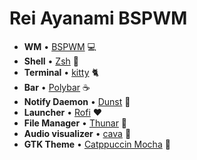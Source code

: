 # Rei Ayanami BSPWM

- **WM** • [BSPWM](https://github.com/baskerville/bspwm) 💻
- **Shell** • [Zsh](https://www.zsh.org) 🐚
- **Terminal** • [kitty](https://github.com/kovidgoyal/kitty) 🐈
- **Bar** • [Polybar](https://github.com/polybar/polybar) ☕
- **Notify Daemon** • [Dunst](https://github.com/dunst-project/dunst) 🚀
- **Launcher** • [Rofi](https://github.com/davatorium/rofi) ❤️ 
- **File Manager** • [Thunar](https://docs.xfce.org/xfce/thunar/start) 📂
- **Audio visualizer** • [cava](https://github.com/karlstav/cava) 🎵
- **GTK Theme** • [Catppuccin Mocha](https://github.com/catppuccin/gtk) 👾
